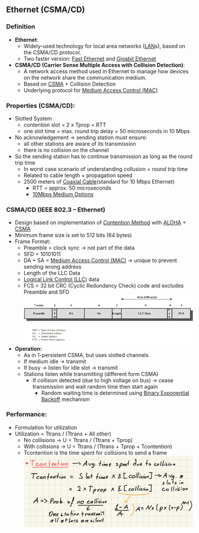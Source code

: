 ## Ethernet (CSMA/CD)

### Definition
- **Ethernet**:
	- Widely-used technology for local area networks ([LAN](LAN.md)s), based on the CSMA/CD protocol.
	- Two faster version: [Fast Ethernet](Fast%20Ethernet.md) and [Gigabit Ethernet](Gigabit%20Ethernet.md)
- **CSMA/CD (Carrier Sense Multiple Access with Collision Detection)**: 
	- A network access method used in Ethernet to manage how devices on the network share the communication medium.
	- Based on [CSMA](CSMA.md) + Collision Detection
	- Underlying protocol for [Medium Access Control (MAC)](Medium%20Access%20Control%20(MAC).md)
### Properties (CSMA/CD):
- Slotted System
	- contention slot = 2 x Tprop = RTT
	- one slot time = max. round trip delay = 50 microseconds in 10 Mbps
- No acknowledgement -> sending station must ensure:
	- all other stations are aware of its transmission
	- there is no collision on the channel
- So the sending station has to continue transmission as long as the round trip time
	- In worst case scenario of understanding collusion = round trip time
	- Related to cable length + propagation speed
	- 2500 meters of [Coaxial Cable](Coaxial%20Cable.md)(standard for 10 Mbps Ethernet)
		- RTT = approx. 50 microseconds
		- [10Mbps Medium Options](10Mbps%20Medium%20Options.md)
### CSMA/CD (IEEE 802.3 – Ethernet)
- Design based on implementation of [Contention Method](Asynchronous%20(dynamic)%20Solutions.md#Contention%20Method) with [ALOHA](ALOHA.md) + [CSMA](CSMA.md)
- Minimum frame size is set to 512 bits (64 bytes)
- Frame Format:
	- Preamble = clock sync -> not part of the data  
	- SFD = 10101011
	- DA + SA = [Medium Access Control (MAC)](Medium%20Access%20Control%20(MAC).md) -> unique to prevent sending wrong address
	- Length of the LLC Data
	- [Logical Link Control (LLC)](Logical%20Link%20Control%20(LLC).md) data
	- FCS = 32 bit CRC (Cyclic Redundancy Check) code and excludes Preamble and SFD
![](Attachments/CSMA-CDFrameFormat.png)
- **Operation:**
	- As in 1-persistent CSMA, but uses slotted channels
	- If medium idle -> transmit
	- If busy -> listen for idle slot -> transmit
	- Stations listen while transmitting (different form CSMA)
		- If collision detected (due to high voltage on bus) -> cease transmission and wait random time then start again
			- Random waiting time is determined using [Binary Exponential Backoff](Binary%20Exponential%20Backoff.md) mechanism
### Performance:
- Formulation for utilization
- Utilization = Ttrans / (Ttrans + All other)
	- No collisions  -> U = Ttrans / (Ttrans + Tprop)
	- With collisions  -> U = Ttrans / (Ttrans + Tprop + Tcontention)
	- Tcontention is the time spent for collisions to send a frame
![](Attachments/Tcontention.png)
